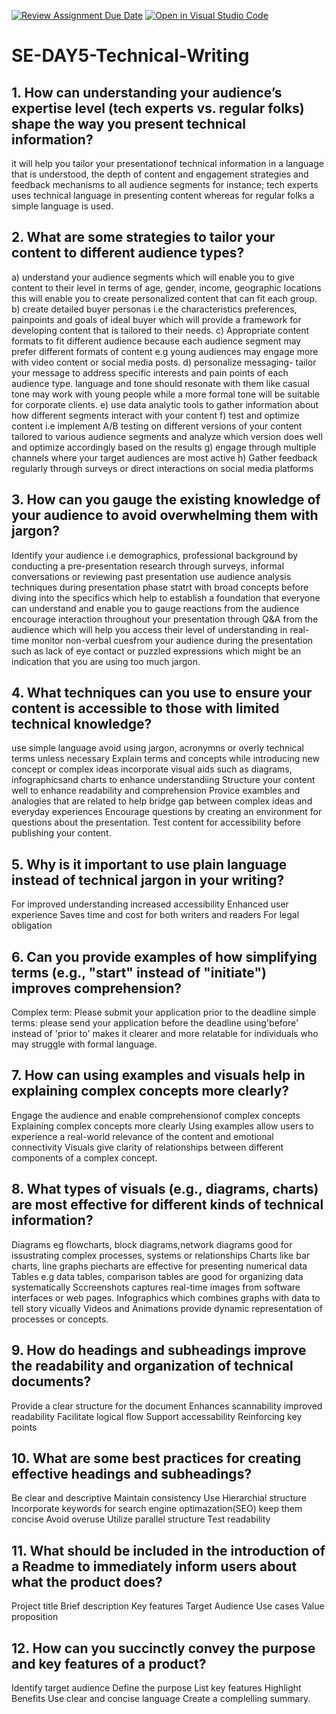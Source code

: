 [![Review Assignment Due Date](https://classroom.github.com/assets/deadline-readme-button-22041afd0340ce965d47ae6ef1cefeee28c7c493a6346c4f15d667ab976d596c.svg)](https://classroom.github.com/a/zsAR-pyY)
[![Open in Visual Studio Code](https://classroom.github.com/assets/open-in-vscode-2e0aaae1b6195c2367325f4f02e2d04e9abb55f0b24a779b69b11b9e10269abc.svg)](https://classroom.github.com/online_ide?assignment_repo_id=18446387&assignment_repo_type=AssignmentRepo)
# SE-DAY5-Technical-Writing
## 1. How can understanding your audience’s expertise level (tech experts vs. regular folks) shape the way you present technical information?
it will help you tailor your presentationof technical information in a language that is understood, the depth of content and engagement strategies and feedback mechanisms to all audience segments for instance; tech experts uses technical language in presenting content whereas for regular folks a simple language is used.
## 2. What are some strategies to tailor your content to different audience types?
a) understand your audience segments which will enable you to give content to their level in terms of age, gender, income, geographic locations this will enable you to create personalized content that can fit each group.
b) create detailed buyer personas i.e the characteristics preferences, painpoints and goals of ideal buyer which will provide a framework for developing content that is tailored to their needs.
c) Appropriate content formats to fit different audience because each audience segment may prefer different formats of content e.g young audiences may engage more with video content or social media posts.
d) personalize messaging- tailor your message to address specific interests and pain points of each audience type. language and tone should resonate with them like casual tone may work with young people while a more formal tone will be suitable for corporate clients.
e) use data analytic tools to gather information about how different segments interact with your content
f) test and optimize content i.e implement A/B testing on different versions of your content tailored to various audience segments and analyze which version does well and optimize accordingly based on the results
g) engage through multiple channels where your target audiences are most active
h) Gather feedback regularly through surveys or direct interactions on social media platforms
## 3. How can you gauge the existing knowledge of your audience to avoid overwhelming them with jargon?
Identify your audience i.e demographics, professional background by conducting a pre-presentation research through surveys, informal conversations or reviewing past presentation
use audience analysis techniques during presentation phase
statrt with broad concepts before diving into the specifics which help to establish a foundation that everyone can understand and enable you to gauge reactions from the audience
encourage interaction throughout your presentation through Q&A from the audience which will help you access their level of understanding in real-time
monitor non-verbal cuesfrom your audience during the presentation such as lack of eye contact or puzzled expressions which might be an indication that you are using too much jargon.
## 4. What techniques can you use to ensure your content is accessible to those with limited technical knowledge?
use simple language avoid using jargon, acronymns or overly technical terms unless necessary
Explain terms and concepts while introducing new concept or complex ideas
incorporate visual aids such as diagrams, infographicsand charts to enhance understandiing
Structure your content well to enhance readability and comprehension
Provice exambles and analogies that are related to help bridge gap between complex ideas and everyday experiences
Encourage questions by creating an environment for questions about the presentation.
Test content for accessibility before publishing your content.
## 5. Why is it important to use plain language instead of technical jargon in your writing?
For improved understanding
increased accessibility 
Enhanced user experience
Saves time and cost for both writers and readers
For legal obligation
## 6. Can you provide examples of how simplifying terms (e.g., "start" instead of "initiate") improves comprehension?
Complex term: Please submit your application prior to the deadline
simple terms: please send your application before the deadline
using'before' instead of 'prior to' makes it clearer and more relatable for individuals who may struggle with formal language.
## 7. How can using examples and visuals help in explaining complex concepts more clearly?
Engage the audience and enable comprehensionof complex concepts
Explaining complex concepts more clearly 
Using examples allow users to experience a real-world relevance of the content and emotional connectivity
Visuals give clarity of relationships between different components of a complex concept.
## 8. What types of visuals (e.g., diagrams, charts) are most effective for different kinds of technical information?
Diagrams eg flowcharts, block diagrams,network diagrams good for issustrating complex processes, systems or relationships
Charts like bar charts, line graphs piecharts are effective for presenting numerical data
Tables e.g data tables, comparison tables are good for organizing data systematically
Sccreenshots captures real-time images from software interfaces or web pages.
Infographics which combines graphs with data to tell story vicually
Videos and Animations provide dynamic representation of processes or concepts.
## 9. How do headings and subheadings improve the readability and organization of technical documents?
Provide a clear structure for the document
Enhances scannability
improved readability
Facilitate logical flow
Support accessability
Reinforcing key points
## 10. What are some best practices for creating effective headings and subheadings?
Be clear and descriptive
Maintain consistency
Use Hierarchial structure
Incorporate keywords for search engine optimazation(SEO)
keep them concise
Avoid overuse
Utilize parallel structure
Test readability
## 11. What should be included in the introduction of a Readme to immediately inform users about what the product does?
Project title
Brief description
Key features
Target Audience
Use cases
Value proposition
## 12. How can you succinctly convey the purpose and key features of a product?
Identify target audience
Define the purpose
List key features
Highlight Benefits
Use clear and concise language
Create a complelling summary.
